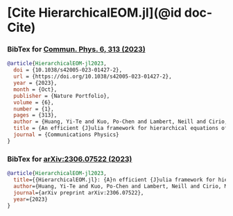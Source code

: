 # [Cite HierarchicalEOM.jl](@id doc-Cite)

### BibTex for [Commun. Phys. 6, 313 (2023)](https://doi.org/10.1038/s42005-023-01427-2)
```bib
@article{HierarchicalEOM-jl2023,
  doi = {10.1038/s42005-023-01427-2},
  url = {https://doi.org/10.1038/s42005-023-01427-2},
  year = {2023},
  month = {Oct},
  publisher = {Nature Portfolio},
  volume = {6},
  number = {1},
  pages = {313},
  author = {Huang, Yi-Te and Kuo, Po-Chen and Lambert, Neill and Cirio, Mauro and Cross, Simon and Yang, Shen-Liang and Nori, Franco and Chen, Yueh-Nan},
  title = {An efficient {J}ulia framework for hierarchical equations of motion in open quantum systems},
  journal = {Communications Physics}
}
```

### BibTex for [arXiv:2306.07522 (2023)](https://doi.org/10.48550/arXiv.2306.07522)
```bib
@article{HierarchicalEOM-jl2023,
  title={{HierarchicalEOM.jl}: {A}n efficient {J}ulia framework for hierarchical equations of motion in open quantum systems},
  author={Huang, Yi-Te and Kuo, Po-Chen and Lambert, Neill and Cirio, Mauro and Cross, Simon and Yang, Shen-Liang and Nori, Franco and Chen, Yueh-Nan},
  journal={arXiv preprint arXiv:2306.07522},
  year={2023}
}
```